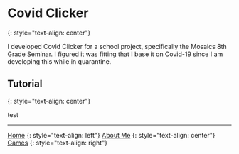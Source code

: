 # Covid Clicker
{: style="text-align: center"}

I developed Covid Clicker for a school project, specifically the Mosaics 8th Grade Seminar. I figured it was fitting that I base it on Covid-19 since I am developing this while in quarantine.

## Tutorial
{: style="text-align: center"}

test

---

[Home](https://keththemeifwa.github.io) {: style="text-align: left"} [About Me](aboutme) {: style="text-align: center"} [Games](games) {: style="text-align: right"}
